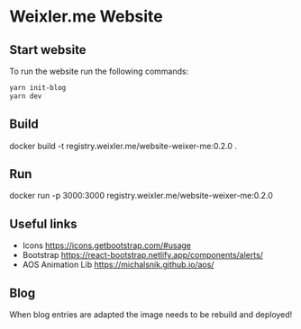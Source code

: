 # Weixler.me Website

## Start website
To run the website run the following commands:
```bash
yarn init-blog
yarn dev
```

## Build
docker build -t registry.weixler.me/website-weixer-me:0.2.0 .

## Run
docker run -p 3000:3000 registry.weixler.me/website-weixer-me:0.2.0

## Useful links
* Icons https://icons.getbootstrap.com/#usage
* Bootstrap https://react-bootstrap.netlify.app/components/alerts/
* AOS Animation Lib https://michalsnik.github.io/aos/

## Blog
When blog entries are adapted the image needs to be rebuild and deployed!